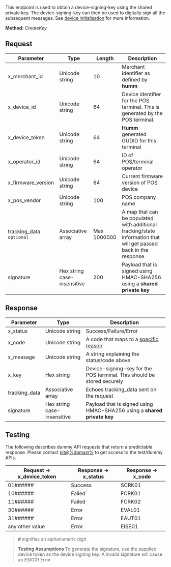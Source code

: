 This endpoint is used to obtain a device-signing-key using the shared private key. The device-signing-key can then be used to digitally sign all the subsequent messages. See <a href="/security/device_initialisation/">device initialisation</a> for more information.

**Method:** *CreateKey*

## Request

Parameter | Type | Length | Description
----------|------|--------|------------
x_merchant_id | Unicode string | 10 | Merchant identifier as defined by **humm**
x_device_id | Unicode string | 64 | Device identifier for the POS terminal. This is generated by the POS terminal.
x_device_token | Unicode string | 64 | **Humm** generated GUDID for this terminal
x_operator_id | Unicode string | 64 | ID of POS/terminal operator
x_firmware_version | Unicode string | 64 | Current firmware version of POS device
x_pos_vendor | Unicode string | 100 | POS company name
tracking_data <code class="optional">optional</code> | Associative array | Max 1000000 | A map that can be populated with additional tracking/state information that will get passed back in the response
signature | Hex string case-insensitive | 200 | Payload that is signed using HMAC-SHA256 using a **shared private key**

## Response

Parameter | Type | Description
----------|------|-------------
x_status | Unicode string | Success/Failure/Error
x_code | Unicode string | A code that maps to a <a href="/api_information/status_codes/">specific reason</a>
x_message | Unicode string | A string explaining the status/code above
x_key | Hex string | Device-signing-key for the POS terminal. This should be stored securely
tracking_data | Associative array | Echoes tracking_data sent on the request
signature | Hex string case-insensitive | Payload that is signed using HMAC-SHA256 using a **shared private key**

## Testing

The following describes dummy API requests that return a predictable response. Please contact <a href="mailto:pit@%domain%">pit@%domain%</a> to get access to the test/dummy APIs.

Request -> x_device_token | Response -> x_status | Response -> x_code
-----------|-----------|-----------
01###### | Success | SCRK01
10###### | Failed | FCRK01
11###### | Failed | FCRK02
30###### | Error | EVAL01
31###### | Error | EAUT01
any other value | Error | EISE01

> <b>#</b> signifies an alphanumeric digit

> <b>Testing Assumptions</b> To generate the signature, use the supplied device token as the device signing key. A invalid signature will cause an ESIG01 Error.

